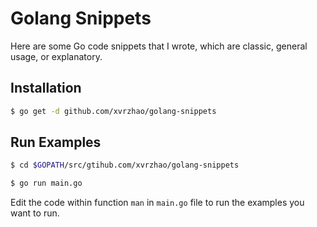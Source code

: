 # Golang Snippets

Here are some Go code snippets that I wrote, which are classic, general usage, or explanatory.
## Installation

```bash
$ go get -d github.com/xvrzhao/golang-snippets
```

## Run Examples

```bash
$ cd $GOPATH/src/gtihub.com/xvrzhao/golang-snippets

$ go run main.go
```

Edit the code within function `man` in `main.go` file to run the examples you want to run.
